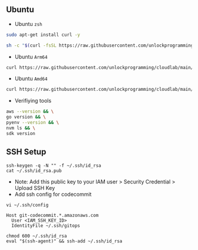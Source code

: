 
## Ubuntu
* Ubuntu `zsh`

```sh
sudo apt-get install curl -y

sh -c "$(curl -fsSL https://raw.githubusercontent.com/unlockprogramming/cloudlab/main/bash/ubuntu_zsh.sh)"
```

* Ubuntu `Arm64`

```zsh
curl https://raw.githubusercontent.com/unlockprogramming/cloudlab/main/bash/ubuntu-arm64.sh | zsh
```

* Ubuntu `Amd64`

```zsh
curl https://raw.githubusercontent.com/unlockprogramming/cloudlab/main/bash/ubuntu-amd64.sh | zsh
```

* Verifiying tools

```zsh
aws --version && \
go version && \
pyenv --version && \
nvm ls && \
sdk version
```

## SSH Setup

```
ssh-keygen -q -N "" -f ~/.ssh/id_rsa
cat ~/.ssh/id_rsa.pub
```
 - Note: Add this public key to your IAM user > Security Credential > Upload SSH Key
 - Add ssh config for codecommit
 
`vi ~/.ssh/config`

```
Host git-codecommit.*.amazonaws.com
  User <IAM_SSH_KEY_ID>
  IdentityFile ~/.ssh/gitops
```

```
chmod 600 ~/.ssh/id_rsa
eval "$(ssh-agent)" && ssh-add ~/.ssh/id_rsa
```
